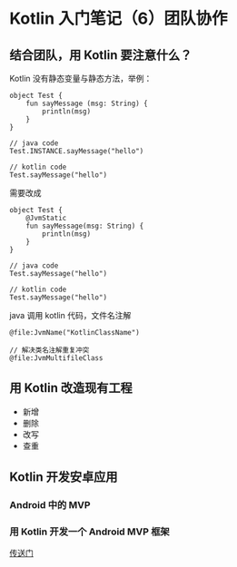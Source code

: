 
# Kotlin 入门笔记（6）团队协作

## 结合团队，用 Kotlin 要注意什么？

Kotlin 没有静态变量与静态方法，举例：
```
object Test {
    fun sayMessage (msg: String) {
        println(msg)
    } 
}

// java code
Test.INSTANCE.sayMessage("hello")

// kotlin code
Test.sayMessage("hello")
```
需要改成
```
object Test {
    @JvmStatic
    fun sayMessage(msg: String) {
        println(msg)
    }
}

// java code
Test.sayMessage("hello")

// kotlin code
Test.sayMessage("hello")
```

java 调用 kotlin 代码，文件名注解
```
@file:JvmName("KotlinClassName")

// 解决类名注解重复冲突
@file:JvmMultifileClass
```

## 用 Kotlin 改造现有工程

+ 新增
+ 删除
+ 改写
+ 查重

## Kotlin 开发安卓应用

### Android 中的 MVP

### 用 Kotlin 开发一个 Android MVP 框架

[传送门](https://github.com/kymjs/TheMVP)
